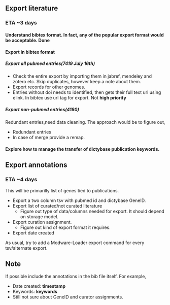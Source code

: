## Export literature
### ETA ~3 days

#### Understand bibtex format. In fact, any of the popular export format would be acceptable. __Done__
#### Export in bibtex format
##### Export all pubmed entries(7419 July 16th)
* Check the entire export by importing them in jabref, mendeley and zotero etc. Skip duplicates, however keep a note about them.
* Export records for other genomes.
* Entries without doi needs to identified, then gets their full text url using elink. In bibtex use url tag for export. Not __high priority__

##### Export non-pubmed entries(4180)
Redundant entries,need data cleaning. The approach would be to figure out, 
* Redundant entries
* In case of merge provide a remap.

#### Explore how to manage the transfer of dictybase publication keywords.
    
    

## Export annotations
### ETA ~4 days
This will be primarilly list of genes tied to publications. 

* Export a two column tsv with pubmed id and dictybase GeneID.
* Export list of curated/not curated literature
  * Figure out type of data/columns needed for export. It should depend on storage model.
* Export curation assignment.
  * Figure out kind of export format it requires.
* Export date created

As usual, try to add a Modware-Loader export command for every tsv/alternate export.


## Note
If possible include the annotations in the bib file itself. For example,
* Date created: __timestamp__ 
* Keywords: __keywords__
* Still not sure about GeneID and curator assignments.

